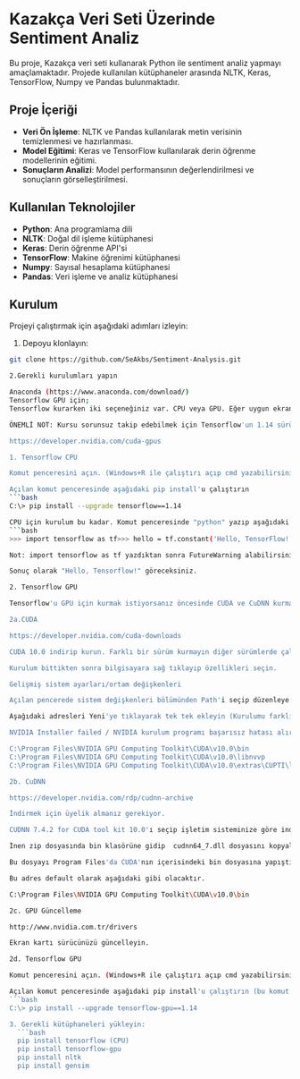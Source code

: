 # Kazakça Veri Seti Üzerinde Sentiment Analiz

Bu proje, Kazakça veri seti kullanarak Python ile sentiment analiz yapmayı amaçlamaktadır. Projede kullanılan kütüphaneler arasında NLTK, Keras, TensorFlow, Numpy ve Pandas bulunmaktadır.

## Proje İçeriği

- **Veri Ön İşleme**: NLTK ve Pandas kullanılarak metin verisinin temizlenmesi ve hazırlanması.
- **Model Eğitimi**: Keras ve TensorFlow kullanılarak derin öğrenme modellerinin eğitimi.
- **Sonuçların Analizi**: Model performansının değerlendirilmesi ve sonuçların görselleştirilmesi.

## Kullanılan Teknolojiler

- **Python**: Ana programlama dili
- **NLTK**: Doğal dil işleme kütüphanesi
- **Keras**: Derin öğrenme API'si
- **TensorFlow**: Makine öğrenimi kütüphanesi
- **Numpy**: Sayısal hesaplama kütüphanesi
- **Pandas**: Veri işleme ve analiz kütüphanesi

## Kurulum

Projeyi çalıştırmak için aşağıdaki adımları izleyin:
1. Depoyu klonlayın:
 ```bash
git clone https://github.com/SeAkbs/Sentiment-Analysis.git

2.Gerekli kurulumları yapın

 Anaconda (https://www.anaconda.com/download/)
 Tensorflow GPU için;
 Tensorflow kurarken iki seçeneğiniz var. CPU veya GPU. Eğer uygun ekran kartınız varsa kesinlikle GPU için kurulum yapın, CPU'ya göre daha hızlı eğitim gerçekleşecek. Nvidia'dan farklı bir ekran kartınız varsa CPU için kurulum yapmanız gerekiyor. Sadece Nvidia ekran kartları destekleniyor. Ekran kartınızda CUDA compute capability 3.5'den büyükse Tensorflow'u GPU için kurabilirsiniz. Aşağıdaki linkten ekran kartınız uygun mu kontrol edebilirsiniz.

ÖNEMLİ NOT: Kursu sorunsuz takip edebilmek için Tensorflow'un 1.14 sürümünü kurmanızı tavsiye ederim. Aşağıdaki kurulumların tamamı 1.14 sürümü içindir.

https://developer.nvidia.com/cuda-gpus

1. Tensorflow CPU

Komut penceresini açın. (Windows+R ile çalıştırı açıp cmd yazabilirsiniz)

Açılan komut penceresinde aşağıdaki pip install'u çalıştırın 
 ```bash
C:\> pip install --upgrade tensorflow==1.14

CPU için kurulum bu kadar. Komut penceresinde "python" yazıp aşağıdaki kod ile test edebilirsiniz:
 ```bash
>>> import tensorflow as tf>>> hello = tf.constant('Hello, TensorFlow!')>>> sess = tf.Session()>>> print(sess.run(hello))

Not: import tensorflow as tf yazdıktan sonra FutureWarning alabilirsiniz. Bu bir hata değil sadece numpy ile ilgili bir uyarı. Kodlarınız sorunsuz çalışacaktır.

Sonuç olarak "Hello, Tensorflow!" göreceksiniz.

2. Tensorflow GPU

Tensorflow'u GPU için kurmak istiyorsanız öncesinde CUDA ve CuDNN kurmanız gerekiyor.

2a.CUDA

https://developer.nvidia.com/cuda-downloads

CUDA 10.0 indirip kurun. Farklı bir sürüm kurmayın diğer sürümlerde çalışmaz.

Kurulum bittikten sonra bilgisayara sağ tıklayıp özellikleri seçin.

Gelişmiş sistem ayarları/ortam değişkenleri

Açılan pencerede sistem değişkenleri bölümünden Path'i seçip düzenleye tıklayın.

Aşağıdaki adresleri Yeni'ye tıklayarak tek tek ekleyin (Kurulumu farklı bir yere yaptıysanız o adresi verin)

NVIDIA Installer failed / NVIDIA kurulum programı başarısız hatası alırsanız çözümü aşağıdadır.

C:\Program Files\NVIDIA GPU Computing Toolkit\CUDA\v10.0\bin
C:\Program Files\NVIDIA GPU Computing Toolkit\CUDA\v10.0\libnvvp
C:\Program Files\NVIDIA GPU Computing Toolkit\CUDA\v10.0\extras\CUPTI\libx64

2b. CuDNN

https://developer.nvidia.com/rdp/cudnn-archive

İndirmek için üyelik almanız gerekiyor.

CUDNN 7.4.2 for CUDA tool kit 10.0'ı seçip işletim sisteminize göre indirin.

İnen zip dosyasında bin klasörüne gidip  cudnn64_7.dll dosyasını kopyalayın.

Bu dosyayı Program Files'da CUDA'nın içerisindeki bin dosyasına yapıştırın.

Bu adres default olarak aşağıdaki gibi olacaktır.

C:\Program Files\NVIDIA GPU Computing Toolkit\CUDA\v10.0\bin

2c. GPU Güncelleme

http://www.nvidia.com.tr/drivers

Ekran kartı sürücünüzü güncelleyin.

2d. Tensorflow GPU

Komut penceresini açın. (Windows+R ile çalıştırı açıp cmd yazabilirsiniz)

Açılan komut penceresinde aşağıdaki pip install'u çalıştırın (bu komut 1.14 sürümünü kuracaktır):
 ```bash
C:\> pip install --upgrade tensorflow-gpu==1.14

3. Gerekli kütüphaneleri yükleyin:
   ```bash
   pip install tensorflow (CPU)
   pip install tensorflow-gpu
   pip install nltk
   pip install gensim
   
